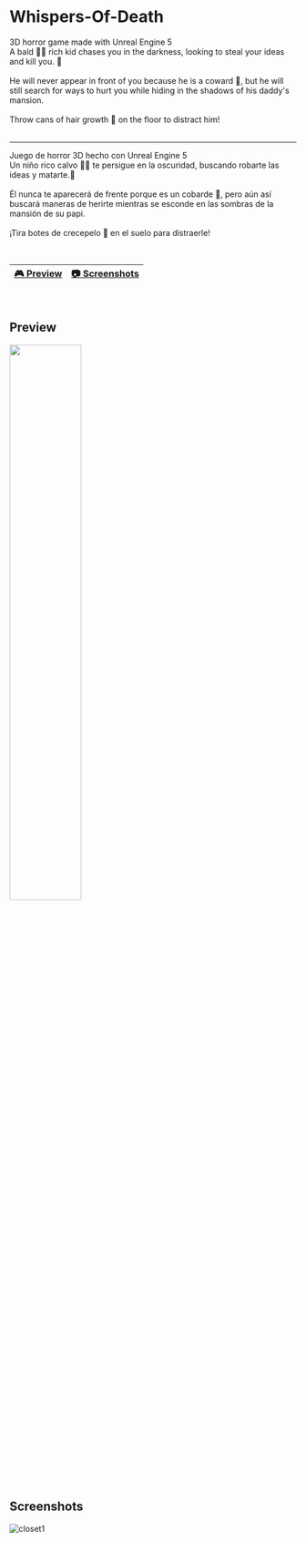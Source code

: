 # Whispers-Of-Death
3D horror game made with Unreal Engine 5
<br>
A bald 👨‍🦲 rich kid chases you in the darkness, looking to steal your ideas and kill you. 🔪
<br>
<br>
He will never appear in front of you because he is a coward 🐔, but he will still search for ways to hurt you while hiding in the shadows of his daddy's mansion.
<br>
<br>
Throw cans of hair growth 🍶 on the floor to distract him!
<br>
<br>

--------------------------------------------------------------
Juego de horror 3D hecho con Unreal Engine 5
<br>
Un niño rico calvo 👨‍🦲 te persigue en la oscuridad, buscando robarte las ideas y matarte.🔪
<br>
<br>
Él nunca te aparecerá de frente porque es un cobarde 🐔, pero aún así buscará maneras de herirte mientras se esconde en las sombras de la mansión de su papi.
<br>
<br>
¡Tira botes de crecepelo 🍶 en el suelo para distraerle!

<br>

| [🎮 Preview](#preview) | [:camera: Screenshots](#screenshots) |
| --------------- | -------- |

<br>

## Preview

[<img src="https://cdn.pixabay.com/photo/2019/06/25/12/59/click-here-4298145_1280.png" width="50%">](https://www.youtube.com/watch?v=Wf63IvnhmEg "Demo game mechanics")


<br>
<br>

## Screenshots

![closet1](https://github.com/ricardobar96/Whispers-Of-Death/assets/73242474/c2125a31-fefe-4d23-abe8-c2d4f4f6ad59)
